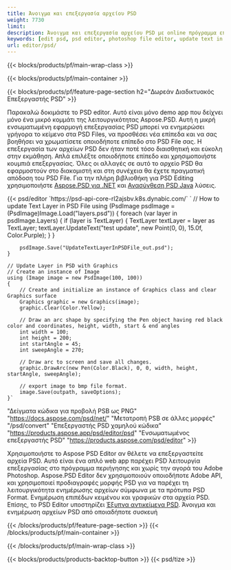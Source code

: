 ```yaml
---
title: Άνοιγμα και επεξεργασία αρχείου PSD
weight: 7730
limit: 
description: Άνοιγμα και επεξεργασία αρχείου PSD με online πρόγραμμα επεξεργασίας
keywords: [edit psd, psd editor, photoshop file editor, update text in psd, update psd, open psd, update text in psd]
url: editor/psd/
---
```


{{< blocks/products/pf/main-wrap-class >}}

{{< blocks/products/pf/main-container >}}

{{< blocks/products/pf/feature-page-section h2="Δωρεάν Διαδικτυακός Επεξεργαστής PSD" >}}
<p>Παρακαλώ δοκιμάστε το PSD editor. Αυτό είναι μόνο demo app που δείχνει μόνο ένα μικρό κομμάτι της λειτουργικότητας Aspose.PSD. Αυτή η μικρή ενσωματωμένη εφαρμογή επεξεργασίας PSD μπορεί να ενημερώσει γρήγορα το κείμενο στα PSD Files, να προσθέσει νέα επίπεδα και να σας βοηθήσει να χρωματίσετε οποιοδήποτε επίπεδο στο PSD File σας. Η επεξεργασία των αρχείων PSD δεν ήταν ποτέ τόσο διαισθητική και εύκολη στην εκμάθηση. Απλά επιλέξτε οποιοδήποτε επίπεδο και χρησιμοποιήστε κουμπιά επεξεργασίας. Όλες οι αλλαγές σε αυτό το αρχείο PSD θα εφαρμοστούν στο διακομιστή και στη συνέχεια θα έχετε πραγματική απόδοση του PSD File. Για την πλήρη βιβλιοθήκη για PSD Editing χρησιμοποιήστε <a href="/psd/{{< lang-code >}}net">Aspose.PSD για .NET</a> και <a href="/psd/{{< lang-code >}}java">Ανασύνθεση PSD Java</a> λύσεις. </p>
{{< psd/editor `https://psd-api-core-rl2ajsbv.k8s.dynabic.com/` 
`	// How to update Text Layer in PSD File
	using (PsdImage psdImage = (PsdImage)Image.Load("layers.psd"))
  	{
		foreach (var layer in psdImage.Layers)
		{
			if (layer is TextLayer)
			{
				TextLayer textLayer = layer as TextLayer;
				textLayer.UpdateText("test update", new Point(0, 0), 15.0f, Color.Purple);
			}
		}

		psdImage.Save("UpdateTextLayerInPSDFile_out.psd");
	}
	
	// Update Layer in PSD with Graphics
	// Create an instance of Image
	using (Image image = new PsdImage(100, 100))
	{
		// Create and initialize an instance of Graphics class and clear Graphics surface
		Graphics graphic = new Graphics(image);
		graphic.Clear(Color.Yellow);

		// Draw an arc shape by specifying the Pen object having red black color and coordinates, height, width, start & end angles                 
		int width = 100;
		int height = 200;
		int startAngle = 45;
		int sweepAngle = 270;

		// Draw arc to screen and save all changes.
		graphic.DrawArc(new Pen(Color.Black), 0, 0, width, height, startAngle, sweepAngle);

		// export image to bmp file format.
		image.Save(outpath, saveOptions);
	}` 
"Δείγματα κώδικα για προβολή PSB ως PNG"  "https://docs.aspose.com/psd/net/" 
"Μετατροπή PSB σε άλλες μορφές"  "/psd/convert" 
"Επεξεργαστής PSD χαμηλού κώδικα" "https://products.aspose.app/psd/editor/psd" 
"Ενσωματωμένος επεξεργαστής PSD" "https://products.aspose.com/psd/editor" >}}
<p>Χρησιμοποιήστε το Aspose PSD Editor αν θέλετε να επεξεργαστείτε αρχεία PSD. Αυτό είναι ένα απλό web app παρέχει PSD λειτουργία επεξεργασίας στο πρόγραμμα περιήγησης και χωρίς την αγορά του Adobe Photoshop. Aspose.PSD Editor δεν χρησιμοποιούν οποιοδήποτε Adobe API, και χρησιμοποιεί προδιαγραφές μορφής PSD για να παρέχει τη λειτουργικότητα ενημέρωσης αρχείων σύμφωνα με τα πρότυπα PSD Format. Ενημέρωση επιπέδων κειμένου και γραφικών στα αρχεία PSD. Επίσης, το PSD Editor υποστηρίζει <a href="https://reference.aspose.com/psd/net/aspose.psd.fileformats.psd.layers.smartobjects/smartobjectlayer/">Έξυπνα αντικείμενα PSD</a>. Άνοιγμα και ενημέρωση αρχείων PSD από οποιαδήποτε συσκευή</p>

{{< /blocks/products/pf/feature-page-section >}}
{{< /blocks/products/pf/main-container >}}


{{< /blocks/products/pf/main-wrap-class >}}

{{< blocks/products/products-backtop-button >}}
{{< psd/tize >}}
